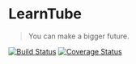 LearnTube
=========
> You can make a bigger future.

[![Build Status](https://travis-ci.org/zzeong/learntube.svg)](https://travis-ci.org/zzeong/learntube)
[![Coverage Status](https://coveralls.io/repos/zzeong/learntube/badge.svg?branch=master&service=github)](https://coveralls.io/github/zzeong/learntube?branch=master)
